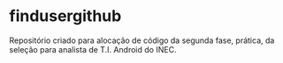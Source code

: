 # findusergithub
Repositório criado para alocação de código da segunda fase, prática, da seleção para analista de T.I. Android do INEC. 
